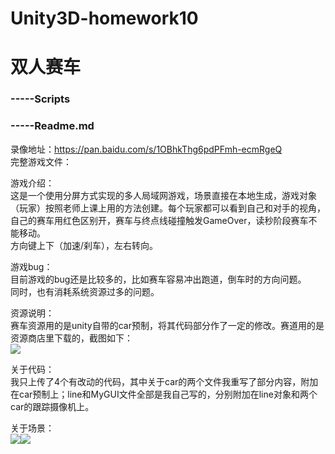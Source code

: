 # Unity3D-homework10
# 双人赛车
### -----Scripts
### -----Readme.md  
  
录像地址：https://pan.baidu.com/s/1OBhkThg6pdPFmh-ecmRgeQ  
完整游戏文件：  

游戏介绍：  
这是一个使用分屏方式实现的多人局域网游戏，场景直接在本地生成，游戏对象（玩家）按照老师上课上用的方法创建。每个玩家都可以看到自己和对手的视角，自己的赛车用红色区别开，赛车与终点线碰撞触发GameOver，读秒阶段赛车不能移动。  
方向键上下（加速/刹车），左右转向。  

游戏bug：  
目前游戏的bug还是比较多的，比如赛车容易冲出跑道，倒车时的方向问题。  
同时，也有消耗系统资源过多的问题。  
  
资源说明：  
赛车资源用的是unity自带的car预制，将其代码部分作了一定的修改。赛道用的是资源商店里下载的，截图如下：  
![](http://m.qpic.cn/psb?/V13Mdii00HOnY3/a5WrMG0lvY06lMJH521S.OL4blEpWtG*HIV*MzAt*s4!/b/dEEBAAAAAAAA&bo=GgOEAQAAAAARF7w!&rf=viewer_4&t=5)  
  
关于代码：  
我只上传了4个有改动的代码，其中关于car的两个文件我重写了部分内容，附加在car预制上；line和MyGUI文件全部是我自己写的，分别附加在line对象和两个car的跟踪摄像机上。  
  
关于场景：  
![](http://m.qpic.cn/psb?/V13Mdii00HOnY3/apb.cLLzMlNnuU2AfDH.j77pcOxbpoewkUgyD*5lBfs!/b/dIMAAAAAAAAA&bo=3wCBAAAAAAADF2w!&rf=viewer_4&t=5)![](http://m.qpic.cn/psb?/V13Mdii00HOnY3/OX7aEOv2Tc6UHyV14NBQtz02*reI2Wg4du6nEhGMLpk!/b/dDABAAAAAAAA&bo=SAF3AAAAAAADFww!&rf=viewer_4&t=5)  
  
